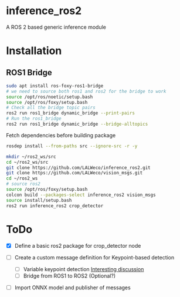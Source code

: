 # inference_ros2
A ROS 2 based generic inference module

# Installation
## ROS1 Bridge
```bash
sudo apt install ros-foxy-ros1-bridge 
# we need to source both ros1 and ros2 for the bridge to work
source /opt/ros/noetic/setup.bash 
source /opt/ros/foxy/setup.bash 
# Check all the bridge topic pairs
ros2 run ros1_bridge dynamic_bridge --print-pairs 
# Run the ros1_bridge 
ros2 run ros1_bridge dynamic_bridge --bridge-alltopics
```

Fetch dependencies before building package
```bash 
rosdep install --from-paths src --ignore-src -r -y
```

```bash
mkdir ~/ros2_ws/src
cd ~/ros2_ws/src
git clone https://github.com/LALWeco/inference_ros2.git
git clone https://github.com/LALWeco/vision_msgs.git
cd ~/ros2_ws
# source ros2
source /opt/ros/foxy/setup.bash
colcon build --packages-select inference_ros2 vision_msgs
source install/setup.bash
ros2 run inference_ros2 crop_detector
```

# ToDo
- [x] Define a basic ros2 package for crop_detector node
- [ ] Create a custom message definition for Keypoint-based detection
    - [ ] Variable keypoint detection [Interesting discussion](https://github.com/ultralytics/ultralytics/issues/5364)
    - [ ] Bridge from ROS1 to ROS2 (Optional?)
- [ ] Import ONNX model and publisher of messages

